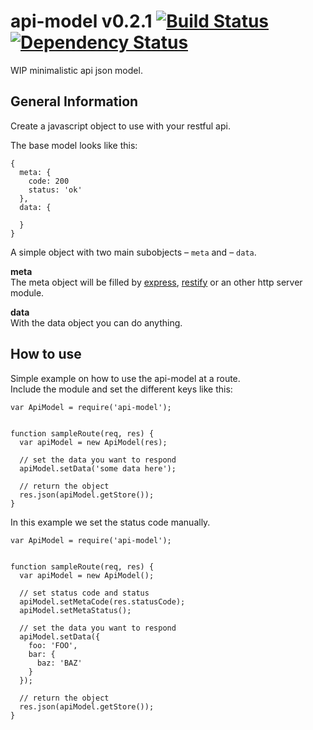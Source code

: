 # api-model v0.2.1 [![Build Status](https://travis-ci.org/subtub/node-api-model.png?branch=master)](https://travis-ci.org/subtub/node-api-model) [![Dependency Status](https://gemnasium.com/subtub/node-api-model.png)](https://gemnasium.com/subtub/node-api-model)
WIP minimalistic api json model.  


## General Information
Create a javascript object to use with your restful api.  

The base model looks like this:

```
{
  meta: {
    code: 200
    status: 'ok'
  },
  data: {
  
  }
}
```

A simple object with two main subobjects – `meta` and – `data`.  

**meta**  
The meta object will be filled by [express](https://github.com/visionmedia/express), [restify](https://github.com/mcavage/node-restify) or an other http server module.

**data**  
With the data object you can do anything.


## How to use
Simple example on how to use the api-model at a route.  
Include the module and set the different keys like this:

```
var ApiModel = require('api-model');


function sampleRoute(req, res) {
  var apiModel = new ApiModel(res);
  
  // set the data you want to respond
  apiModel.setData('some data here');
  
  // return the object
  res.json(apiModel.getStore());
}
```

In this example we set the status code manually.

```
var ApiModel = require('api-model');


function sampleRoute(req, res) {
  var apiModel = new ApiModel();
  
  // set status code and status
  apiModel.setMetaCode(res.statusCode);
  apiModel.setMetaStatus();
  
  // set the data you want to respond
  apiModel.setData({
    foo: 'FOO',
    bar: {
      baz: 'BAZ'
    }
  });
  
  // return the object
  res.json(apiModel.getStore());
}
```

